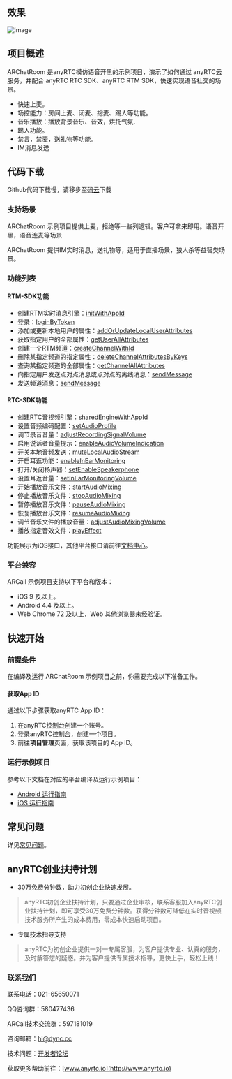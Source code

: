 ## 效果

![image](https://github.com/anyRTC-UseCase/ARChatRoom/blob/master/demo.gif)

## 项目概述

ARChatRoom 是anyRTC模仿语音开黑的示例项目，演示了如何通过 anyRTC云服务，并配合 anyRTC RTC SDK、anyRTC RTM SDK，快速实现语音社交的场景。
- 快速上麦。
- 场控能力：房间上麦、闭麦、抱麦、踢人等功能。
- 音乐播放：播放背景音乐、音效，烘托气氛.
- 踢人功能。
- 禁言，禁麦，送礼物等功能。
- IM消息发送

## 代码下载
Github代码下载慢，请移步至[码云](https://gitee.com/anyRTC/ARChatRoom)下载

### 支持场景

ARChatRoom 示例项目提供上麦，拒绝等一些列逻辑。客户可拿来即用。语音开黑，语音连麦等场景

ARChatRoom 提供IM实时消息，送礼物等，适用于直播场景，狼人杀等益智类场景。

### 功能列表

#### RTM-SDK功能

- 创建RTM实时消息引擎：[initWithAppId](https://docs.anyrtc.io/rtm-ios/docs/ios_rtm/ios_rtm_kit#initwithappid)
- 登录：[loginByToken](https://docs.anyrtc.io/rtm-ios/docs/ios_rtm/ios_rtm_kit#loginbytoken)
- 添加或更新本地用户的属性：[addOrUpdateLocalUserAttributes](https://docs.anyrtc.io/rtm-ios/docs/ios_rtm/ios_rtm_kit#addorupdatelocaluserattributes)
- 获取指定用户的全部属性：[getUserAllAttributes](https://docs.anyrtc.io/rtm-ios/docs/ios_rtm/ios_rtm_kit#getuserallattributes)
- 创建一个RTM频道：[createChannelWithId](https://docs.anyrtc.io/rtm-ios/docs/ios_rtm/ios_rtm_kit#createchannelwithid)
- 删除某指定频道的指定属性：[deleteChannelAttributesByKeys](https://docs.anyrtc.io/rtm-ios/docs/ios_rtm/ios_rtm_kit#deletechannelattributesbykeys)
- 查询某指定频道的全部属性：[getChannelAllAttributes](https://docs.anyrtc.io/rtm-ios/docs/ios_rtm/ios_rtm_kit#getchannelallattributes)
- 向指定用户发送点对点消息或点对点的离线消息：[sendMessage](https://docs.anyrtc.io/rtm-ios/docs/ios_rtm/ios_rtm_kit#sendmessage)
- 发送频道消息：[sendMessage](https://docs.anyrtc.io/rtm-ios/docs/ios_rtm/ios_rtm_channel#sendmessage)

#### RTC-SDK功能

- 创建RTC音视频引擎：[sharedEngineWithAppId](https://docs.anyrtc.io/rtc-ios/docs/ios/ios_rtc_kit#sharedengineWithappId)
- 设置音频编码配置：[setAudioProfile](https://docs.anyrtc.io/rtc-ios/docs/ios/ios_rtc_kit#setaudioprofile)
- 调节录音音量：[adjustRecordingSignalVolume](https://docs.anyrtc.io/rtc-ios/docs/ios/ios_rtc_kit#adjustrecordingsignalvolume)
- 启用说话者音量提示：[enableAudioVolumeIndication](https://docs.anyrtc.io/rtc-ios/docs/ios/ios_rtc_kit#enableaudiovolumeindication)
- 开关本地音频发送：[muteLocalAudioStream](https://docs.anyrtc.io/rtc-ios/docs/ios/ios_rtc_kit#mutelocalaudiostream)
- 开启耳返功能：[enableInEarMonitoring](https://docs.anyrtc.io/rtc-ios/docs/ios/ios_rtc_kit#enableinearmonitoring)
- 打开/关闭扬声器：[setEnableSpeakerphone](https://docs.anyrtc.io/rtc-ios/docs/ios/ios_rtc_kit#setenablespeakerphone)
- 设置耳返音量：[setInEarMonitoringVolume](https://docs.anyrtc.io/rtc-ios/docs/ios/ios_rtc_kit#setinearmonitoringvolume)
- 开始播放音乐文件：[startAudioMixing](https://docs.anyrtc.io/rtc-ios/docs/ios/ios_rtc_kit#startaudiomixing)
- 停止播放音乐文件：[stopAudioMixing](https://docs.anyrtc.io/rtc-ios/docs/ios/ios_rtc_kit#stopaudiomixing)
- 暂停播放音乐文件：[pauseAudioMixing](https://docs.anyrtc.io/rtc-ios/docs/ios/ios_rtc_kit#pauseaudiomixing)
- 恢复播放音乐文件：[resumeAudioMixing](https://docs.anyrtc.io/rtc-ios/docs/ios/ios_rtc_kit#resumeaudiomixing)
- 调节音乐文件的播放音量：[adjustAudioMixingVolume](https://docs.anyrtc.io/rtc-ios/docs/ios/ios_rtc_kit#adjustaudiomixingvolume)
- 播放指定音效文件：[playEffect](https://docs.anyrtc.io/rtc-ios/docs/ios/ios_rtc_kit#playeffect)

功能展示为iOS接口，其他平台接口请前往[文档中心](https://docs.anyrtc.io/)。

### 平台兼容

ARCall 示例项目支持以下平台和版本：

- iOS 9 及以上。
- Android 4.4 及以上。
- Web Chrome 72 及以上，Web 其他浏览器未经验证。

## 快速开始

### 前提条件

在编译及运行 ARChatRoom 示例项目之前，你需要完成以下准备工作。

#### 获取App ID
通过以下步骤获取anyRTC App ID：
  1. 在anyRTC[控制台](https://console.anyrtc.io/signup)创建一个账号。
  2. 登录anyRTC控制台，创建一个项目。
  3. 前往**项目管理**页面，获取该项目的 App ID。

### 运行示例项目

参考以下文档在对应的平台编译及运行示例项目：

- [Android 运行指南](https://github.com/anyRTC-UseCase/ARChatRoom/tree/master/%20ARChatRoom-Android)
- [iOS 运行指南](https://github.com/anyRTC-UseCase/ARChatRoom/tree/master/%20ARChatRoom-iOS)

## 常见问题

详见[常见问题](https://docs.anyrtc.io/platforms/docs/platforms/FAQ/faq)。

## **anyRTC创业扶持计划**

- 30万免费分钟数，助力初创企业快速发展。

>  anyRTC初创企业扶持计划，只要通过企业审核，联系客服加入anyRTC创业扶持计划，即可享受30万免费分钟数。获得分钟数可降低在实时音视频技术服务所产生的成本费用，零成本快速启动项目。

- 专属技术指导支持

> anyRTC为初创企业提供一对一专属客服，为客户提供专业、认真的服务，及时解答您的疑惑。并为客户提供专属技术指导，更快上手，轻松上线！

### 联系我们

联系电话：021-65650071

QQ咨询群：580477436

ARCall技术交流群：597181019

咨询邮箱：hi@dync.cc

技术问题：[开发者论坛](https://bbs.anyrtc.io)

获取更多帮助前往：[www.anyrtc.io](http://www.anyrtc.io)

